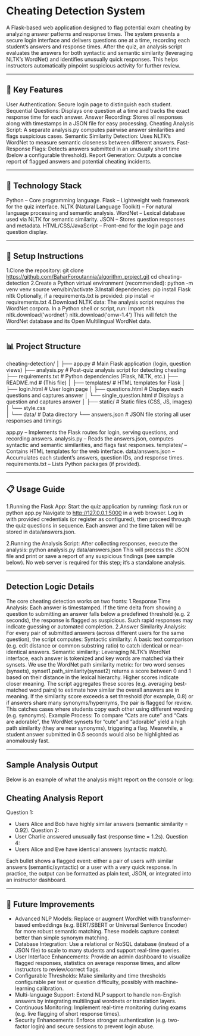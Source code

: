 # Cheating Detection System

A Flask-based web application designed to flag potential exam cheating by analyzing answer patterns and response times. The system presents a secure login interface and delivers questions one at a time, recording each student’s answers and response times. After the quiz, an analysis script evaluates the answers for both syntactic and semantic similarity (leveraging NLTK’s WordNet) and identifies unusually quick responses. This helps instructors automatically pinpoint suspicious activity for further review.

---

## 🌟 Key Features
User Authentication: Secure login page to distinguish each student.
Sequential Questions: Displays one question at a time and tracks the exact response time for each answer.
Answer Recording: Stores all responses along with timestamps in a JSON file for easy processing.
Cheating Analysis Script: A separate analysis.py computes pairwise answer similarities and flags suspicious cases.
Semantic Similarity Detection: Uses NLTK’s WordNet to measure semantic closeness between different answers.
Fast-Response Flags: Detects answers submitted in an unusually short time (below a configurable threshold).
Report Generation: Outputs a concise report of flagged answers and potential cheating incidents.

---

## 🔧 Technology Stack
Python – Core programming language.
Flask – Lightweight web framework for the quiz interface.
NLTK (Natural Language Toolkit) – For natural language processing and semantic analysis.
WordNet – Lexical database used via NLTK for semantic similarity.
JSON – Stores question responses and metadata.
HTML/CSS/JavaScript – Front-end for the login page and question display.

---

## 🚀 Setup Instructions
1.Clone the repository:
  git clone https://github.com/BaharForoutannia/algorithm_project.git cd cheating-detection 
2.Create a Python virtual environment (recommended):
  python -m venv venv
  source venv/bin/activate
3.Install dependencies:
  pip install Flask nltk
Optionally, if a requirements.txt is provided:
  pip install -r requirements.txt 
4.Download NLTK data:
The analysis script requires the WordNet corpora. In a Python shell or script, run:
  import nltk
  nltk.download('wordnet')
  nltk.download('omw-1.4')
This will fetch the WordNet database and its Open Multilingual WordNet data.

---

## 📊 Project Structure

  cheating-detection/
  │
  ├── app.py               # Main Flask application (login, question views)
  ├── analysis.py          # Post-quiz analysis script for detecting cheating
  ├── requirements.txt     # Python dependencies (Flask, NLTK, etc.)
  ├── README.md            # (This file)
  │
  ├── templates/           # HTML templates for Flask
  │     ├── login.html       # User login page
  │     ├── questions.html    # Displays each questions and captures answer
  │     └── single_question.html      # Displays a question and captures answer
  │
  ├── static/              # Static files (CSS, JS, images)
  │     └── style.css              
  │
  └── data/                # Data directory
        └── answers.json     # JSON file storing all user responses and timings

  app.py – Implements the Flask routes for login, serving questions, and recording answers.
  analysis.py – Reads the answers.json, computes syntactic and semantic similarities, and flags fast responses.
  templates/ – Contains HTML templates for the web interface.
  data/answers.json – Accumulates each student’s answers, question IDs, and response times.
  requirements.txt – Lists Python packages (if provided).

---

## 📋 Usage Guide
1.Running the Flask App:
Start the quiz application by running:
  flask run 
or
  python app.py 
Navigate to http://127.0.0.1:5000 in a web browser. Log in with provided credentials (or register as configured), then proceed through the quiz questions in sequence. Each answer and the time taken will be stored in data/answers.json.

2.Running the Analysis Script:
After collecting responses, execute the analysis:
  python analysis.py data/answers.json 
This will process the JSON file and print or save a report of any suspicious findings (see sample below). No web server is required for this step; it’s a standalone analysis.

---

## Detection Logic Details
The core cheating detection works on two fronts:
1.Response Time Analysis:
  Each answer is timestamped. If the time delta from showing a question to submitting an answer falls below a predefined threshold (e.g. 2 seconds), the response is flagged as suspicious. Such rapid responses may indicate guessing or automated completion.
2.Answer Similarity Analysis:
  For every pair of submitted answers (across different users for the same question), the script computes: 
  Syntactic similarity: 
    A basic text comparison (e.g. edit distance or common substring ratio) to catch identical or near-identical answers.
  Semantic similarity:
    Leveraging NLTK’s WordNet interface, each answer is tokenized and key words are matched via their synsets. We use the WordNet path similarity metric: for two word senses (synsets), synset1.path_similarity(synset2) returns a score between 0 and 1 based on their distance in the lexical hierarchy. Higher scores indicate closer meaning. The script aggregates these scores (e.g. averaging best-matched word pairs) to estimate how similar the overall answers are in meaning.
  If the similarity score exceeds a set threshold (for example, 0.8) or if answers share many synonyms/hypernyms, the pair is flagged for review. This catches cases where students copy each other using different wording (e.g. synonyms).
  Example Process:
    To compare “Cats are cute” and “Cats are adorable”, the WordNet synsets for “cute” and “adorable” yield a high path similarity (they are near synonyms), triggering a flag. Meanwhile, a student answer submitted in 0.5 seconds would also be highlighted as anomalously fast.

---

## Sample Analysis Output
Below is an example of what the analysis might report on the console or log:

  Cheating Analysis Report
  ------------------------
  Question 1:
   - Users Alice and Bob have highly similar answers (semantic similarity = 0.92). 
  Question 2:
   - User Charlie answered unusually fast (response time = 1.2s).
  Question 4:
   - Users Alice and Eve have identical answers (syntactic match).

Each bullet shows a flagged event: either a pair of users with similar answers (semantic/syntactic) or a user with a very quick response. In practice, the output can be formatted as plain text, JSON, or integrated into an instructor dashboard.

---

## 🔄 Future Improvements
- Advanced NLP Models: Replace or augment WordNet with transformer-based embeddings (e.g. BERT/SBERT or Universal Sentence Encoder) for more robust semantic matching. These models capture context better than simple synonym matching.
- Database Integration: Use a relational or NoSQL database (instead of a JSON file) to scale to many students and support real-time queries.
- User Interface Enhancements: Provide an admin dashboard to visualize flagged responses, statistics on average response times, and allow instructors to review/correct flags.
- Configurable Thresholds: Make similarity and time thresholds configurable per test or question difficulty, possibly with machine-learning calibration.
- Multi-language Support: Extend NLP support to handle non-English answers by integrating multilingual wordnets or translation layers.
- Continuous Monitoring: Implement real-time monitoring during exams (e.g. live flagging of short response times).
- Security Enhancements: Enforce stronger authentication (e.g. two-factor login) and secure sessions to prevent login abuse.
